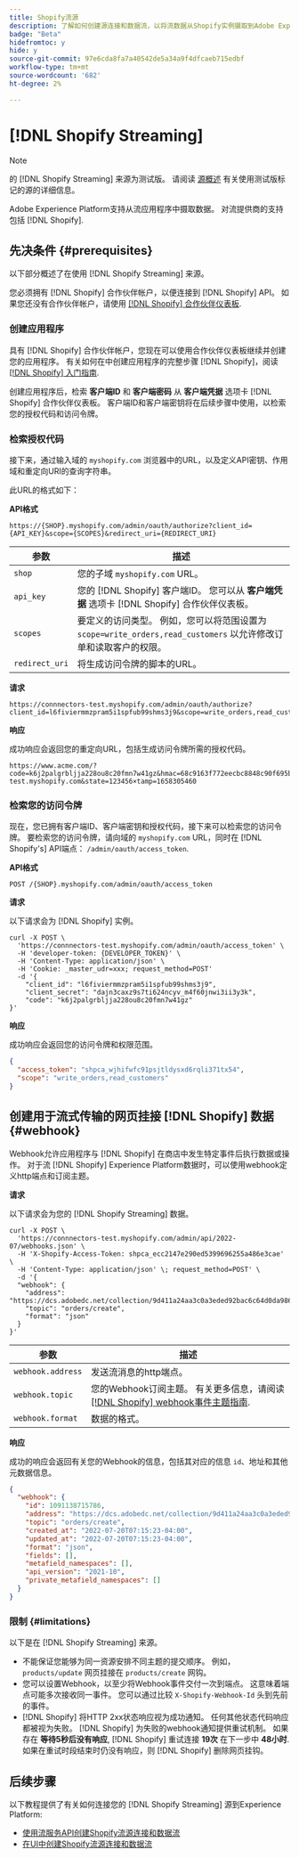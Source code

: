 ```yaml
---
title: Shopify流源
description: 了解如何创建源连接和数据流，以将流数据从Shopify实例摄取到Adobe Experience Platform
badge: "Beta"
hidefromtoc: y
hide: y
source-git-commit: 97e6cda8fa7a40542de5a34a9f4dfcaeb715edbf
workflow-type: tm+mt
source-wordcount: '682'
ht-degree: 2%

---
```


# [!DNL Shopify Streaming]

>[!NOTE]
>
>的 [!DNL Shopify Streaming] 来源为测试版。 请阅读 [源概述](../../home.md#terms-and-conditions) 有关使用测试版标记的源的详细信息。

Adobe Experience Platform支持从流应用程序中摄取数据。 对流提供商的支持包括 [!DNL Shopify].

## 先决条件 {#prerequisites}

以下部分概述了在使用 [!DNL Shopify Streaming] 来源。

您必须拥有 [!DNL Shopify] 合作伙伴帐户，以便连接到 [!DNL Shopify] API。 如果您还没有合作伙伴帐户，请使用 [[!DNL Shopify] 合作伙伴仪表板](https://www.shopify.com/partners).

### 创建应用程序

具有 [!DNL Shopify] 合作伙伴帐户，您现在可以使用合作伙伴仪表板继续并创建您的应用程序。 有关如何在中创建应用程序的完整步骤 [!DNL Shopify]，阅读 [[!DNL Shopify] 入门指南](https://www.shopify.com/partners/blog/17056443-how-to-generate-a-shopify-api-token).

创建应用程序后，检索 **客户端ID** 和 **客户端密码** 从 **客户端凭据** 选项卡 [!DNL Shopify] 合作伙伴仪表板。 客户端ID和客户端密钥将在后续步骤中使用，以检索您的授权代码和访问令牌。

### 检索授权代码

接下来，通过输入域的 `myshopify.com` 浏览器中的URL，以及定义API密钥、作用域和重定向URI的查询字符串。

此URL的格式如下：

**API格式**

```http
https://{SHOP}.myshopify.com/admin/oauth/authorize?client_id={API_KEY}&scope={SCOPES}&redirect_uri={REDIRECT_URI}
```

| 参数 | 描述 |
| --- | --- |
| `shop` | 您的子域 `myshopify.com` URL。 |
| `api_key` | 您的 [!DNL Shopify] 客户端ID。 您可以从 **客户端凭据** 选项卡 [!DNL Shopify] 合作伙伴仪表板。 |
| `scopes` | 要定义的访问类型。 例如，您可以将范围设置为 `scope=write_orders,read_customers` 以允许修改订单和读取客户的权限。 |
| `redirect_uri` | 将生成访问令牌的脚本的URL。 |

**请求**

```http
https://connnectors-test.myshopify.com/admin/oauth/authorize?client_id=l6fiviermmzpram5i1spfub99shms3j9&scope=write_orders,read_customers&redirect_uri=https://acme.com
```

**响应**

成功响应会返回您的重定向URL，包括生成访问令牌所需的授权代码。

```http
https://www.acme.com/?code=k6j2palgrbljja228ou8c20fmn7w41gz&hmac=68c9163f772eecbc8848c90f695bca0460899c125af897a6d2b0ebbd59d3a43b&shop=connnectors-test.myshopify.com&state=123456×tamp=1658305460
```

### 检索您的访问令牌

现在，您已拥有客户端ID、客户端密钥和授权代码，接下来可以检索您的访问令牌。 要检索您的访问令牌，请向域的 `myshopify.com` URL，同时在 [!DNL Shopify's] API端点： `/admin/oauth/access_token`.

**API格式**

```https
POST /{SHOP}.myshopify.com/admin/oauth/access_token
```

**请求**

以下请求会为 [!DNL Shopify] 实例。

```shell
curl -X POST \
  'https://connnectors-test.myshopify.com/admin/oauth/access_token' \
  -H 'developer-token: {DEVELOPER_TOKEN}' \
  -H 'Content-Type: application/json' \
  -H 'Cookie: _master_udr=xxx; request_method=POST'
  -d '{
    "client_id": "l6fiviermmzpram5i1spfub99shms3j9",
    "client_secret": "dajn3caxz9s7ti624ncyv_m4f60jnwi3ii3y3k",
    "code": "k6j2palgrbljja228ou8c20fmn7w41gz"
}'
```

**响应**

成功响应会返回您的访问令牌和权限范围。

```json
{
  "access_token": "shpca_wjhifwfc91psjtldysxd6rqli371tx54",
  "scope": "write_orders,read_customers"
}
```

## 创建用于流式传输的网页挂接 [!DNL Shopify] 数据 {#webhook}

Webhook允许应用程序与 [!DNL Shopify] 在商店中发生特定事件后执行数据或操作。 对于流 [!DNL Shopify] Experience Platform数据时，可以使用webhook定义http端点和订阅主题。

**请求**

以下请求会为您的 [!DNL Shopify Streaming] 数据。

```shell
curl -X POST \
  'https://connnectors-test.myshopify.com/admin/api/2022-07/webhooks.json' \
  -H 'X-Shopify-Access-Token: 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' \
  -H 'Content-Type: application/json' \; request_method=POST' \
  -d '{
  "webhook": {
    "address": "https://dcs.adobedc.net/collection/9d411a24aa3c0a3eded92bac6c64d0da986ee7a8212f87168c5fb42d9ddc3227",
    "topic": "orders/create",
    "format": "json"
  }
}'
```

| 参数 | 描述 |
| --- | --- | 
| `webhook.address` | 发送流消息的http端点。 |
| `webhook.topic` | 您的Webhook订阅主题。 有关更多信息，请阅读 [[!DNL Shopify] webhook事件主题指南](https://shopify.dev/docs/api/admin-rest/2023-04/resources/webhook#event-topics). |
| `webhook.format` | 数据的格式。 |

**响应**

成功的响应会返回有关您的Webhook的信息，包括其对应的信息 `id`、地址和其他元数据信息。

```json
{
  "webhook": {
    "id": 1091138715786,
    "address": "https://dcs.adobedc.net/collection/9d411a24aa3c0a3eded92bac6c64d0da986ee7a8212f87168c5fb42d9ddc3227",
    "topic": "orders/create",
    "created_at": "2022-07-20T07:15:23-04:00",
    "updated_at": "2022-07-20T07:15:23-04:00",
    "format": "json",
    "fields": [],
    "metafield_namespaces": [],
    "api_version": "2021-10",
    "private_metafield_namespaces": []
  }
}
```

### 限制 {#limitations}

以下是在 [!DNL Shopify Streaming] 来源。

* 不能保证您能够为同一资源安排不同主题的提交顺序。 例如， `products/update` 网页挂接在 `products/create` 网钩。
* 您可以设置Webhook，以至少将Webhook事件交付一次到端点。 这意味着端点可能多次接收同一事件。 您可以通过比较 `X-Shopify-Webhook-Id` 头到先前的事件。
* [!DNL Shopify] 将HTTP 2xx状态响应视为成功通知。 任何其他状态代码响应都被视为失败。 [!DNL Shopify] 为失败的webhook通知提供重试机制。 如果存在 **等待5秒后没有响应**, [!DNL Shopify] 重试连接 **19次** 在下一步中 **48小时**. 如果在重试时段结束时仍没有响应，则 [!DNL Shopify] 删除网页挂钩。

## 后续步骤

以下教程提供了有关如何连接您的 [!DNL Shopify Streaming] 源到Experience Platform:

* [使用流服务API创建Shopify流源连接和数据流](../../tutorials/api/create/ecommerce/shopify-streaming.md)
* [在UI中创建Shopify流源连接和数据流](../../tutorials/ui/create/ecommerce/shopify-streaming.md)
